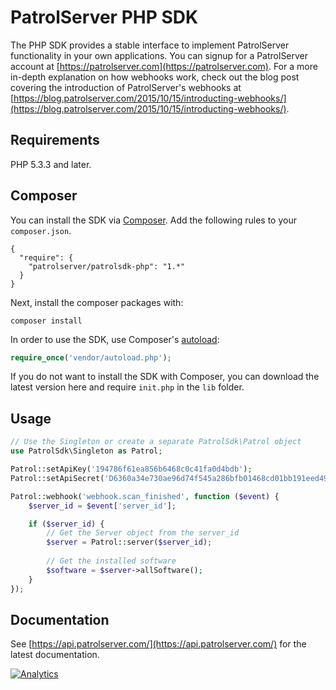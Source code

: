 # PatrolServer PHP SDK
The PHP SDK provides a stable interface to implement PatrolServer functionality in your own applications. You can signup for a PatrolServer account at [https://patrolserver.com](https://patrolserver.com). For a more in-depth explanation on how webhooks work, check out the blog post covering the introduction of PatrolServer's webhooks at [https://blog.patrolserver.com/2015/10/15/introducting-webhooks/](https://blog.patrolserver.com/2015/10/15/introducting-webhooks/).

## Requirements
PHP 5.3.3 and later.

## Composer
You can install the SDK via [Composer](https://getcomposer.org/). Add the following rules to your ``composer.json``.
```
{
  "require": {
    "patrolserver/patrolsdk-php": "1.*"
  }
}
```
Next, install the composer packages with:
```
composer install
```
In order to use the SDK, use Composer's [autoload](https://getcomposer.org/doc/00-intro.md#autoloading):
```php
require_once('vendor/autoload.php');
```
If you do not want to install the SDK with Composer, you can download the latest version here and require ``init.php`` in the ``lib`` folder.

## Usage
```php
// Use the Singleton or create a separate PatrolSdk\Patrol object
use PatrolSdk\Singleton as Patrol;

Patrol::setApiKey('194786f61ea856b6468c0c41fa0d4bdb');
Patrol::setApiSecret('D6360a34e730ae96d74f545a286bfb01468cd01bb191eed49d9e421c2e56f958');

Patrol::webhook('webhook.scan_finished', function ($event) {
	$server_id = $event['server_id'];

	if ($server_id) {
		// Get the Server object from the server_id
		$server = Patrol::server($server_id);
		
		// Get the installed software
		$software = $server->allSoftware();
	}
});
```

## Documentation
See [https://api.patrolserver.com/](https://api.patrolserver.com/) for the latest documentation.

[![Analytics](https://ga-beacon.appspot.com/UA-65036233-1/PatrolServer/patrolsdk-php?pixel)](https://github.com/igrigorik/ga-beacon)
